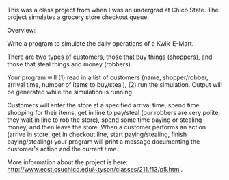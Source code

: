 This was a class project from when I was an undergrad at
Chico State. The project simulates a grocery store checkout queue.

Overview:

Write a program to simulate the daily operations of a Kwik-E-Mart.

There are two types of customers, those that buy things (shoppers), and those that steal things and money (robbers).

Your program will (1) read in a list of customers (name, shopper/robber, arrival time, number of items to buy/steal), (2) run the simulation.  Output will be generated while the simulation is running.

Customers will enter the store at a specified arrival time, spend time shopping for their items, get in line to pay/steal (our robbers are very polite, they wait in line to rob the store), spend some time paying or stealing money, and then leave the store.  When a customer performs an action (arrive in store, get in checkout line, start paying/stealing, finish paying/stealing) your program will print a message documenting the customer's action and the current time.


More information about the project is here:
http://www.ecst.csuchico.edu/~tyson/classes/211.f13/p5.html.  
